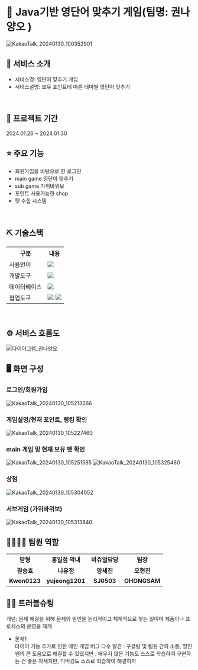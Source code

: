 # 📎 Java기반 영단어 맞추기 게임(팀명: 권나양오 )
![KakaoTalk_20240130_100352901](https://github.com/2021-SMHRD-KDT-AI-17/KSH/assets/157433093/37a78423-68e3-4e15-b662-240f82e4dc97)

## 👀 서비스 소개
* 서비스명:  영단어 맞추기 게임
* 서비스설명: 보유 포인트에 따른 테마별 영단어 맞추기
<br>

## 📅 프로젝트 기간
2024.01.26 ~ 2024.01.30
<br>

## ⭐ 주요 기능
* 회원가입을 바탕으로 한 로그인
* main game 영단어 맞추기
* sub game 가위바위보
* 포인트 사용가능한 shop
* 펫 수집 시스템

<br>

## ⛏ 기술스택
<table>
    <tr>
        <th>구분</th>
        <th>내용</th>
    </tr>
    <tr>
        <td>사용언어</td>
        <td>
            <img src="https://img.shields.io/badge/Java-007396?style=for-the-badge&logo=java&logoColor=white"/>
        </td>
    </tr>
    <tr>
        <td>개발도구</td>
        <td>
            <img src="https://img.shields.io/badge/Eclipse-2C2255?style=for-the-badge&logo=Eclipse&logoColor=white"/>
        </td>
    </tr>
    <tr>
        <td>데이터베이스</td>
        <td>
            <img src="https://img.shields.io/badge/Oracle 11g-F80000?style=for-the-badge&logo=Oracle&logoColor=white"/>
        </td>
    </tr>
    <tr>
        <td>협업도구</td>
        <td>
            <img src="https://img.shields.io/badge/Git-F05032?style=for-the-badge&logo=Git&logoColor=white"/>
            <img src="https://img.shields.io/badge/GitHub-181717?style=for-the-badge&logo=GitHub&logoColor=white"/>
        </td>
    </tr>
</table>


<br>

## ⚙ 서비스 흐름도
![다이어그램_권나양오](https://github.com/2021-SMHRD-KDT-AI-17/KSH/assets/157433093/798b3e64-3276-4aca-bcf6-ac5f8d7372f8)
<br>


## 🖥 화면 구성

### 로그인/회원가입
![KakaoTalk_20240130_105213266](https://github.com/2021-SMHRD-KDT-AI-17/KNYO_mini/assets/157433093/483af538-e486-4dcb-94a2-8388ea5b2ba8)
<br>

### 게임설명/현재 포인트, 랭킹 확인
![KakaoTalk_20240130_105227460](https://github.com/2021-SMHRD-KDT-AI-17/KNYO_mini/assets/157433093/87e4d6b4-891f-4c53-aaa1-c0952daa3941)
<br>

### main 게임 및 현재 보유 펫 확인
![KakaoTalk_20240130_105251585](https://github.com/2021-SMHRD-KDT-AI-17/KNYO_mini/assets/157433093/850f8569-2c16-4f18-a502-30aca0c7ed2c)
![KakaoTalk_20240130_105325460](https://github.com/2021-SMHRD-KDT-AI-17/KNYO_mini/assets/157433093/b1105edb-4dd9-453e-aa03-c29ac5331a6e)
<br>

### 상점
![KakaoTalk_20240130_105304052](https://github.com/2021-SMHRD-KDT-AI-17/KSH/assets/157433093/355d630c-183e-4157-ad22-3dd048ef1ef8)
<br>

### 서브게임 (가위바위보)
![KakaoTalk_20240130_105313840](https://github.com/2021-SMHRD-KDT-AI-17/KSH/assets/157433093/e7dc702e-e25b-4ebf-afbc-1e714f50aad1)
<br>



## 👨‍👩‍👦‍👦 팀원 역할
<table>
 
   
  </tr>
  <tr>
    <td align="center"><strong>맏형</strong></td>
    <td align="center"><strong>홍일점 막내</strong></td>
    <td align="center"><strong>비쥬얼담당</strong></td>
    <td align="center"><strong>팀장</strong></td>
    
  </tr>
  <tr>
    <td align="center"><b>권승호</b></td>
    <td align="center"><b>나유정</b></td>
    <td align="center"><b>양세진</b></td>
    <td align="center"><b>오현진</b></td>
   
  </tr>
  <tr>
   <td align="center"><b>Kwon0123</b></td>
    <td align="center"><b>yujeong1201</b></td>
    <td align="center"><b>SJ0503</b></td>
    <td align="center"><b>OHONGSAM</b></td>
   
  </tr>
</table>

## 🤾‍♂️ 트러블슈팅
개념: 문제 해결을 위해 문제의 원인을 논리적이고 체계적으로 찾는 일이며 제품이나 프로세스의 운영을 재개

  
* 문제1<br>
 타이머 기능 추가로 인한 메인 게임 버그 다수 발견
   : 구글링 및 팀원 간의 소통, 명진쌤의 큰 도움으로 해결할 수 있었지만
   : 배우지 않은 기능도 스스로 학습하여 구현하는 건 좋은 자세지만, 디버깅도 스스로 학습하여 해결하자

